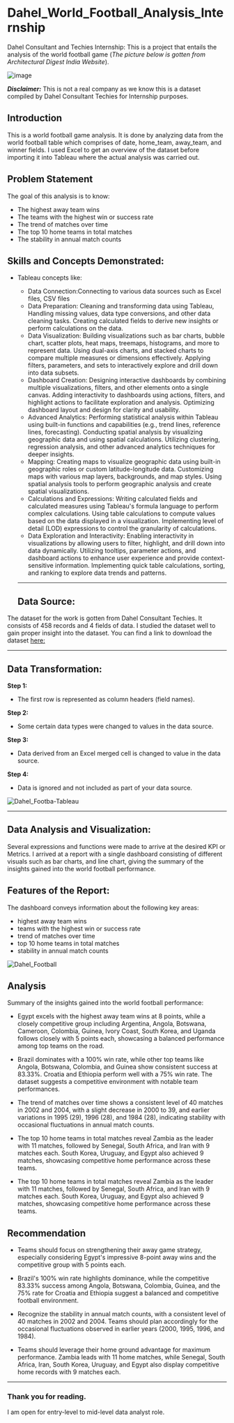 # Dahel_World_Football_Analysis_Internship
Dahel Consultant and Techies Internship: This is a project that entails the analysis of the world football game
(*The picture below is gotten from Architectural Digest India Website*). 



![image](https://github.com/RemedyData/Dahel_World_Football_Analysis_Internship/assets/137626163/3d6f1824-a25a-4cf1-9886-9e72d907d7be)



***Disclaimer:*** This is not a real company as we know this is a dataset compiled by Dahel Consultant Techies for Internship purposes. 


## Introduction

This is a  world football game analysis. It is done by analyzing data from  the world football table which comprises of date, home_team, away_team, and	winner fields. I used Excel to get an overview of the dataset before importing it into Tableau where the actual analysis was carried out. 

## Problem Statement

The goal of this analysis is to know:

- The highest away team wins
- The teams with the highest win or success rate
- The trend of matches over time
- The top 10 home teams in total matches
- The stability in annual match counts

## Skills and Concepts Demonstrated:

- Tableau concepts like:

  - Data Connection:Connecting to various data sources such as Excel files, CSV files
  - Data Preparation: Cleaning and transforming data using Tableau, Handling missing values, data type conversions, and other data cleaning tasks.
    Creating calculated fields to derive new insights or perform calculations on the data.
  - Data Visualization: Building visualizations such as bar charts, bubble chart, scatter plots, heat maps, treemaps, histograms, and more to represent data. Using dual-axis charts, and 
    stacked charts to compare multiple measures or dimensions effectively. Applying filters, parameters, and sets to interactively explore and drill down into data subsets.
  - Dashboard Creation: Designing interactive dashboards by combining multiple visualizations, filters, and other elements onto a single canvas. Adding interactivity to dashboards using 
    actions, filters, and highlight actions to facilitate exploration and analysis. Optimizing dashboard layout and design for clarity and usability.
  - Advanced Analytics: Performing statistical analysis within Tableau using built-in functions and capabilities (e.g., trend lines, reference lines, forecasting). Conducting spatial 
    analysis by visualizing geographic data and using spatial calculations. Utilizing clustering, regression analysis, and other advanced analytics techniques for deeper insights.
  - Mapping: Creating maps to visualize geographic data using built-in geographic roles or custom latitude-longitude data. Customizing maps with various map layers, backgrounds, and map 
    styles. Using spatial analysis tools to perform geographic analysis and create spatial visualizations.
  - Calculations and Expressions: Writing calculated fields and calculated measures using Tableau's formula language to perform complex calculations. Using table calculations to compute 
    values based on the data displayed in a visualization. Implementing level of detail (LOD) expressions to control the granularity of calculations.
  - Data Exploration and Interactivity: Enabling interactivity in visualizations by allowing users to filter, highlight, and drill down into data dynamically. Utilizing tooltips, 
    parameter actions, and dashboard actions to enhance user experience and provide context-sensitive information. Implementing quick table calculations, sorting, and ranking to explore 
    data trends and patterns.





 
   ---
  ## Data Source:
  
The dataset for the work is gotten from Dahel Consultant Techies. It consists of 458 records and 4 fields of data. I studied the dataset well to gain proper insight into the dataset. You can find a link to download the dataset [here:](https://drive.google.com/file/d/1yZe9Qf-Opspnb6cb4Nffq0dubVpPtMiS/view?usp=sharing)

   ---

## Data Transformation:

**Step 1:**
- The first row is represented as column headers (field names).

**Step 2:**   
- Some certain data types were changed to values in the data source.

**Step 3:**
- Data derived from an Excel merged cell is changed to value in the data source.

**Step 4:**				
- Data is ignored and not included as part of your data source.					
 					





![Dahel_Footba-Tableau](https://github.com/RemedyData/Dahel_World_Football_Analysis_Internship/assets/137626163/6c7f68de-e55e-4bd1-8067-5d96b0224ea9)





---


## Data Analysis and Visualization:

Several expressions and functions were made to arrive at the desired KPI or Metrics.
I arrived at a report with a single dashboard consisting of different visuals such as bar charts, and line chart, giving the summary of the insights gained into the world football performance.

## Features of the Report:

The dashboard conveys information about the following key areas:
- highest away team wins
- teams with the highest win or success rate
- trend of matches over time
- top 10 home teams in total matches
- stability in annual match counts



![Dahel_Football](https://github.com/RemedyData/Dahel_World_Football_Analysis_Internship/assets/137626163/54684082-0951-4b78-a144-e71281da146a)


## Analysis

Summary of the insights gained into the world football performance: 

- Egypt excels with the highest away team wins at 8 points, while a closely competitive
group including Argentina, Angola, Botswana, Cameroon, Colombia, Guinea, Ivory Coast,
South Korea, and Uganda follows closely with 5 points each, showcasing a balanced
performance among top teams on the road.

- Brazil dominates with a 100% win rate, while other top teams like Angola, Botswana,
Colombia, and Guinea show consistent success at 83.33%. Croatia and Ethiopia perform
well with a 75% win rate. The dataset suggests a competitive environment with notable
team performances.

- The trend of matches over time shows a consistent level of 40 matches in 2002 and 2004,
with a slight decrease in 2000 to 39, and earlier variations in 1995 (29), 1996 (28), and
1984 (28), indicating stability with occasional fluctuations in annual match counts.
  
- The top 10 home teams in total matches reveal Zambia as the leader with 11 matches,
followed by Senegal, South Africa, and Iran with 9 matches each. South Korea, Uruguay,
and Egypt also achieved 9 matches, showcasing competitive home performance across
these teams.

- The top 10 home teams in total matches reveal Zambia as the leader with 11
matches, followed by Senegal, South Africa, and Iran with 9 matches each. South Korea,
Uruguay, and Egypt also achieved 9 matches, showcasing competitive home performance
across these teams.

  
## Recommendation

- Teams should focus on strengthening their away game strategy, especially
considering Egypt's impressive 8-point away wins and the competitive group
with 5 points each.

- Brazil's 100% win rate highlights dominance, while the competitive 83.33%
success among Angola, Botswana, Colombia, Guinea, and the 75% rate for
Croatia and Ethiopia suggest a balanced and competitive football environment.

- Recognize the stability in annual match counts, with a consistent level of 40
matches in 2002 and 2004. Teams should plan accordingly for the occasional
fluctuations observed in earlier years (2000, 1995, 1996, and 1984).

- Teams should leverage their home ground advantage for maximum performance.
Zambia leads with 11 home matches, while Senegal, South Africa, Iran, South
Korea, Uruguay, and Egypt also display competitive home records with 9
matches each.

---

### Thank you for reading.

I am open for entry-level to mid-level data analyst role.
